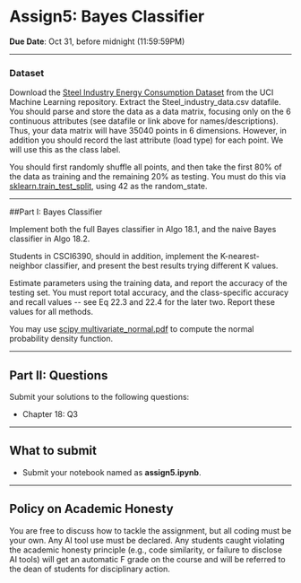<!--
.. title: CSCI4390-6390 Assign5
.. slug: dm_assign5
.. date: 2024-10-22 12:23:01 UTC-04:00
.. tags:
.. category:
.. link:
.. description:
.. has_math: True
.. type: text
-->

# Assign5: Bayes Classifier

**Due Date**: Oct 31, before midnight (11:59:59PM)

---
### Dataset

Download the [Steel Industry Energy Consumption
Dataset](https://archive.ics.uci.edu/dataset/851/steel+industry+energy+consumption) from the UCI
Machine Learning repository. Extract the Steel_industry_data.csv datafile. You should parse and
store the data as a data matrix, focusing only on the 6 continuous
attributes (see datafile or link above for names/descriptions). Thus, your data matrix
will have 35040 points in 6 dimensions. However, in addition you should
record the last attribute (load type) for each point. We will use this as
the class label.

You should first randomly shuffle all points, and then take
the first 80% of the data as training and the remaining 20% as testing.
You must do this via [sklearn.train_test_split](https://scikit-learn.org/1.5/modules/generated/sklearn.model_selection.train_test_split.html), using 42 as the random_state.

---

##Part I: Bayes Classifier

Implement both the full Bayes classifier in Algo 18.1, and the naive Bayes
classifier in Algo 18.2.

Students in CSCI6390, should in addition, implement the K-nearest-neighbor
classifier, and present the best results trying different K values.

Estimate parameters using the training data, and
report the accuracy of the testing set. You must report total accuracy, and
the class-specific accuracy and recall values -- see Eq 22.3 and 22.4 for
the later two. Report these values for all methods.

You may use [scipy multivariate_normal.pdf](https://docs.scipy.org/doc/scipy/reference/generated/scipy.stats.multivariate_normal.html) to compute the normal probability density function.

---

## Part II: Questions

Submit your solutions to the following questions:

* Chapter 18: Q3



---

## What to submit

* Submit your notebook named as **assign5.ipynb**.

---

## Policy on Academic Honesty

You are free to discuss how to tackle the assignment, but all coding must be
your own. Any AI tool use must be declared. Any students caught violating
the academic honesty principle (e.g., code similarity, or failure to
disclose AI tools) will get an automatic F grade on the course and will be
referred to the dean of students for disciplinary action.
